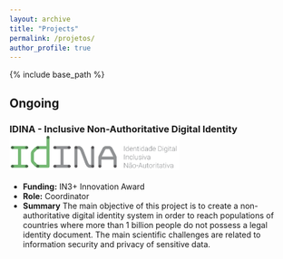 ```yaml
---
layout: archive
title: "Projects"
permalink: /projetos/
author_profile: true
---
```


{% include base_path %}


## Ongoing

### IDINA - Inclusive Non-Authoritative Digital Identity  <img src="/images/idi.png" width="300">
- **Funding:** IN3+ Innovation Award 
- **Role:** Coordinator
- **Summary**
    The main objective of this project is to create a non-authoritative digital identity system in order to reach populations of countries where more than 1 billion people do not possess a legal identity document. The main scientific challenges are related to information security and privacy of sensitive data.